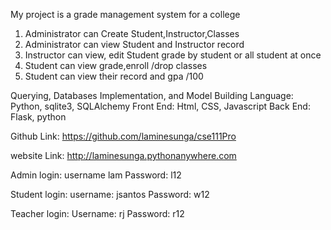 My project is a grade management system for a college

1. Administrator can Create Student,Instructor,Classes
2. Administrator can view Student and Instructor record
3. Instructor can view, edit Student grade by student or all student at once
4. Student can view grade,enroll /drop classes
5. Student can view their record and gpa /100


Querying, Databases Implementation, and Model Building Language:
Python, sqlite3, SQLAlchemy
Front End:
 Html, CSS, Javascript
Back End:
Flask, python

Github Link: https://github.com/laminesunga/cse111Pro

website Link: http://laminesunga.pythonanywhere.com 

Admin login: username lam Password: l12

Student login: username: jsantos Password: w12


Teacher login: Username: rj Password: r12


